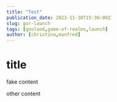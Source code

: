 ```yaml
---
title: "Test"
publication_date: 2023-11-30T15:36:00Z
slug: gor-launch
tags: [gnoland,game-of-realms,launch]
author: [christina,manfred]
---
```


# title
fake content

other content
